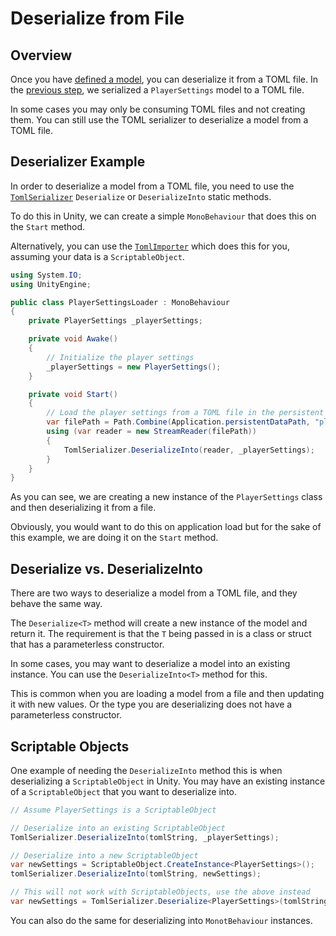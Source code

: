 # Deserialize from File

## Overview

Once you have [defined a model](define-a-model.md), you can deserialize it from a TOML file.
In the [previous step](serialize-to-file.md), we serialized a `PlayerSettings` model to a TOML file.

In some cases you may only be consuming TOML files and not creating them.
You can still use the TOML serializer to deserialize a model from a TOML file.

## Deserializer Example

In order to deserialize a model from a TOML file, you need to use the [`TomlSerializer`](../serialization/toml-serializer.md) `Deserialize` or `DeserializeInto` static methods.

To do this in Unity, we can create a simple `MonoBehaviour` that does this on the `Start` method.

Alternatively, you can use the [`TomlImporter`](../deserialization/toml-importer.md) which does this for you, assuming your data is a `ScriptableObject`.

```csharp
using System.IO;
using UnityEngine;

public class PlayerSettingsLoader : MonoBehaviour
{
    private PlayerSettings _playerSettings;

    private void Awake()
    {
        // Initialize the player settings
        _playerSettings = new PlayerSettings();
    }

    private void Start()
    {
        // Load the player settings from a TOML file in the persistent data path
        var filePath = Path.Combine(Application.persistentDataPath, "player-settings.toml");
        using (var reader = new StreamReader(filePath))
        {
            TomlSerializer.DeserializeInto(reader, _playerSettings);
        }
    }
}
```

As you can see, we are creating a new instance of the `PlayerSettings` class and then deserializing it from a file.

Obviously, you would want to do this on application load but for the sake of this example, we are doing it on the `Start` method.

## Deserialize vs. DeserializeInto

There are two ways to deserialize a model from a TOML file, and they behave the same way.

The `Deserialize<T>` method will create a new instance of the model and return it.
The requirement is that the `T` being passed in is a class or struct that has a parameterless constructor.

In some cases, you may want to deserialize a model into an existing instance.
You can use the `DeserializeInto<T>` method for this.

This is common when you are loading a model from a file and then updating it with new values.
Or the type you are deserializing does not have a parameterless constructor.

## Scriptable Objects

One example of needing the `DeserializeInto` method this is when deserializing a `ScriptableObject` in Unity.
You may have an existing instance of a `ScriptableObject` that you want to deserialize into.

```csharp
// Assume PlayerSettings is a ScriptableObject

// Deserialize into an existing ScriptableObject
TomlSerializer.DeserializeInto(tomlString, _playerSettings);

// Deserialize into a new ScriptableObject
var newSettings = ScriptableObject.CreateInstance<PlayerSettings>();
tomlSerializer.DeserializeInto(tomlString, newSettings);

// This will not work with ScriptableObjects, use the above instead
var newSettings = TomlSerializer.Deserialize<PlayerSettings>(tomlString);
```

You can also do the same for deserializing into `MonotBehaviour` instances.
